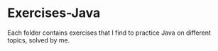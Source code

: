 # Exercises-Java

Each folder contains exercises that I find to practice Java on different topics, solved by me.
